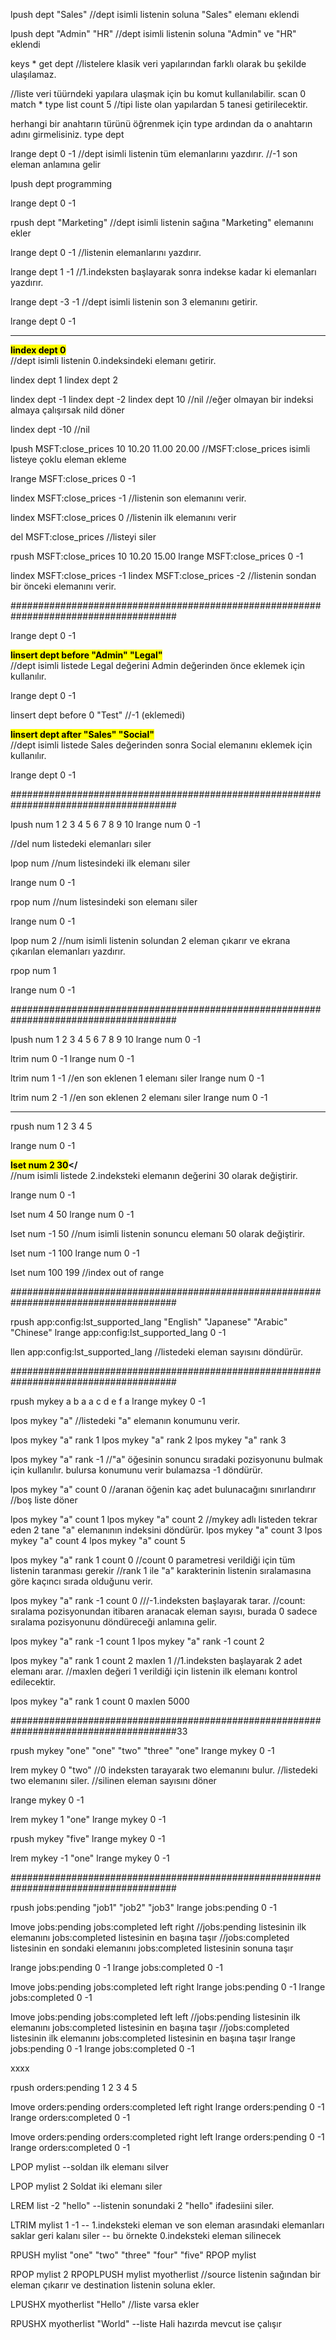 lpush dept "Sales"
//dept isimli listenin soluna "Sales" elemanı eklendi

lpush dept "Admin" "HR"
//dept isimli listenin soluna "Admin" ve "HR" eklendi

keys *
get dept
//listelere klasik veri yapılarından farklı olarak bu şekilde ulaşılamaz.

//liste veri tüürndeki yapılara ulaşmak için bu komut kullanılabilir.
scan 0 match * type list count 5
//tipi liste olan yapılardan 5 tanesi getirilecektir.


herhangi bir anahtarın türünü öğrenmek için type ardından da o anahtarın adını girmelisiniz.
type dept



lrange dept 0 -1
//dept isimli listenin tüm elemanlarını yazdırır.
//-1 son eleman anlamına gelir

lpush dept programming

lrange dept 0 -1

rpush dept "Marketing"
//dept isimli listenin sağına "Marketing" elemanını ekler

lrange dept 0 -1
//listenin elemanlarını yazdırır.

lrange dept 1 -1
//1.indeksten başlayarak sonra indekse kadar ki elemanları yazdırır.

lrange dept -3 -1
//dept isimli listenin son 3 elemanını getirir.

lrange dept 0 -1

---

<b><mark>lindex dept 0</mark></b><br>
//dept isimli listenin 0.indeksindeki elemanı getirir.

lindex dept 1
lindex dept 2

lindex dept -1
lindex dept -2
lindex dept 10
//nil
//eğer olmayan bir indeksi almaya çalışırsak nild döner

lindex dept -10
//nil

lpush MSFT:close_prices 10 10.20 11.00 20.00
//MSFT:close_prices isimli listeye çoklu eleman ekleme


lrange MSFT:close_prices 0 -1

lindex MSFT:close_prices -1
//listenin son elemanını verir.

lindex MSFT:close_prices 0
//listenin ilk elemanını verir

del MSFT:close_prices
//listeyi siler

rpush MSFT:close_prices 10 10.20 15.00
lrange MSFT:close_prices 0 -1


lindex MSFT:close_prices -1
lindex MSFT:close_prices -2
//listenin sondan bir önceki elemanını verir.


######################################################################################

lrange dept 0 -1

<b><mark>linsert dept before "Admin" "Legal"</mark></b><br>
//dept isimli listede Legal değerini Admin değerinden önce eklemek için kullanılır.<br>

lrange dept 0 -1

linsert dept before 0 "Test"
//-1 (eklemedi)


<b><mark>linsert dept after "Sales" "Social"</mark></b><br>
//dept isimli listede Sales değerinden sonra Social elemanını eklemek için kullanılır.

lrange dept 0 -1


######################################################################################

lpush num 1 2 3 4 5 6 7 8 9 10
lrange num 0 -1

//del num listedeki elemanları siler

lpop num
//num listesindeki ilk elemanı siler

lrange num 0 -1

rpop num
//num listesindeki son elemanı siler

lrange num 0 -1

lpop num 2
//num isimli listenin solundan 2 eleman çıkarır ve ekrana çıkarılan elemanları yazdırır.

rpop num 1

lrange num 0 -1


######################################################################################

lpush num 1 2 3 4 5 6 7 8 9 10
lrange num 0 -1

ltrim num 0 -1
lrange num 0 -1

ltrim num 1 -1
//en son eklenen 1 elemanı siler
lrange num 0 -1

ltrim num 2 -1
//en son eklenen 2 elemanı siler
lrange num 0 -1

---

rpush num 1 2 3 4 5

lrange num 0 -1

<b><mark>lset num 2 30</mark></</b><br>
//num isimli listede 2.indeksteki elemanın değerini 30 olarak değiştirir.

lrange num 0 -1

lset num 4 50
lrange num 0 -1

lset num -1 50
//num isimli listenin sonuncu elemanı 50 olarak değiştirir.

lset num -1 100
lrange num 0 -1


lset num 100 199
//index out of range


######################################################################################


rpush app:config:lst_supported_lang "English" "Japanese" "Arabic" "Chinese"
lrange app:config:lst_supported_lang 0 -1

llen app:config:lst_supported_lang
//listedeki eleman sayısını döndürür.



######################################################################################


rpush mykey a b a a c d e f a
lrange mykey 0 -1

lpos mykey "a"
//listedeki "a" elemanın konumunu verir.

lpos mykey "a" rank 1
lpos mykey "a" rank 2
lpos mykey "a" rank 3

lpos mykey "a" rank -1
//"a" öğesinin sonuncu sıradaki pozisyonunu bulmak için kullanılır. bulursa konumunu verir bulamazsa -1 döndürür.

lpos mykey "a" count 0
//aranan öğenin kaç adet bulunacağını sınırlandırır
//boş liste döner

lpos mykey "a" count 1
lpos mykey "a" count 2
//mykey adlı listeden tekrar eden 2 tane "a" elemanının indeksini döndürür.
lpos mykey "a" count 3
lpos mykey "a" count 4
lpos mykey "a" count 5

lpos mykey "a" rank 1 count 0
//count 0 parametresi verildiği için tüm listenin taranması gerekir
//rank 1 ile "a" karakterinin listenin sıralamasına göre kaçıncı sırada olduğunu verir.

lpos mykey "a" rank -1 count 0
///-1.indeksten başlayarak tarar.
//count: sıralama pozisyonundan itibaren aranacak eleman sayısı, burada 0 sadece sıralama pozisyonunu döndüreceği anlamına gelir.

lpos mykey "a" rank -1 count 1
lpos mykey "a" rank -1 count 2

lpos mykey "a" rank 1 count 2 maxlen 1
//1.indeksten başlayarak 2 adet elemanı arar.
//maxlen değeri 1 verildiği için listenin ilk elemanı kontrol edilecektir.

lpos mykey "a" rank 1 count 0 maxlen 5000

######################################################################################33

rpush mykey "one" "one" "two" "three" "one"
lrange mykey 0 -1

lrem mykey 0 "two"
//0 indeksten tarayarak two elemanını bulur.
//listedeki two elemanını siler.
//silinen eleman sayısını döner

lrange mykey 0 -1

lrem mykey 1 "one"
lrange mykey 0 -1

rpush mykey "five"
lrange mykey 0 -1

lrem mykey -1 "one"
lrange mykey 0 -1

######################################################################################

rpush jobs:pending "job1" "job2" "job3"
lrange jobs:pending 0 -1

lmove jobs:pending jobs:completed left right
//jobs:pending listesinin ilk elemanını jobs:completed listesinin en başına taşır
//jobs:completed listesinin en sondaki elemanını jobs:completed listesinin sonuna taşır

lrange jobs:pending 0 -1
lrange jobs:completed 0 -1
 
lmove jobs:pending jobs:completed left right
lrange jobs:pending 0 -1
lrange jobs:completed 0 -1

lmove jobs:pending jobs:completed left left
//jobs:pending listesinin ilk elemanını jobs:completed listesinin en başına taşır
//jobs:completed listesinin ilk elemanını jobs:completed listesinin en başına taşır
lrange jobs:pending 0 -1
lrange jobs:completed 0 -1

xxxx

rpush orders:pending 1 2 3 4 5

lmove orders:pending orders:completed left right
lrange orders:pending 0 -1
lrange orders:completed 0 -1

lmove orders:pending orders:completed right left
lrange orders:pending 0 -1
lrange orders:completed 0 -1


LPOP mylist
--soldan ilk elemanı silver

LPOP mylist 2
Soldat iki elemanı siler



LREM list -2 "hello"
--listenin sonundaki 2 "hello" ifadesiini siler.

LTRIM mylist 1 -1
-- 1.indeksteki eleman ve son eleman arasındaki elemanları saklar geri kalanı siler
-- bu örnekte 0.indeksteki eleman silinecek

RPUSH mylist "one" "two" "three" "four" "five"
RPOP mylist

RPOP mylist 2
RPOPLPUSH mylist myotherlist
//source listenin sağından bir eleman çıkarır ve destination listenin soluna ekler.


LPUSHX myotherlist "Hello"
//liste varsa ekler

RPUSHX myotherlist "World"
--liste Hali hazırda mevcut ise çalışır


















